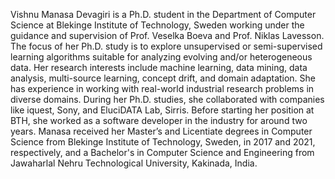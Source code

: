 Vishnu Manasa Devagiri is a Ph.D. student in the Department of Computer Science at 
<a style="text-decoration:none" href="https://www.bth.se/"> Blekinge Institute of Technology</a>, Sweden working under the guidance and supervision of <a style="text-decoration:none" href="https://www.bth.se/staff/veselka-boeva-vbx/"> Prof. Veselka Boeva </a> and 
<a style="text-decoration:none" href="https://www.bth.se/eng/staff/niklas-lavesson-nla"> Prof. Niklas Lavesson</a>. The focus of her Ph.D. study is to explore unsupervised or semi-supervised learning algorithms suitable for analyzing evolving and/or heterogeneous data. Her research interests include machine learning, data mining, data analysis, multi-source learning, concept drift, and domain adaptation. She has experience in working with real-world industrial research problems in diverse domains. During her Ph.D. studies, she collaborated with companies like iquest, Sony, and EluciDATA Lab, Sirris. Before starting her position at BTH, she worked as a software developer in the industry for around two years. Manasa received her Master’s and Licentiate degrees in Computer Science from Blekinge Institute of Technology, Sweden, in 2017 and 2021, respectively, and a Bachelor's in Computer Science and Engineering from <a style="text-decoration:none" href="https://www.jntucek.ac.in/">Jawaharlal Nehru Technological University</a>, Kakinada, India. 
